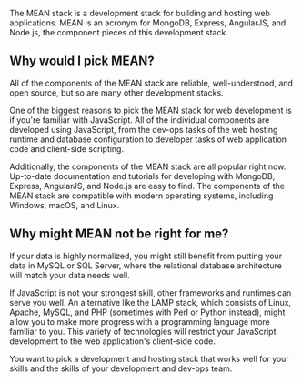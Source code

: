 The MEAN stack is a development stack for building and hosting web applications. MEAN is an acronym for MongoDB, Express, AngularJS, and Node.js, the component pieces of this development stack.

## Why would I pick MEAN?

All of the components of the MEAN stack are reliable, well-understood, and open source, but so are many other development stacks. 

One of the biggest reasons to pick the MEAN stack for web development is if you're familiar with JavaScript. All of the individual components are developed using JavaScript, from the dev-ops tasks of the web hosting runtime and database configuration to developer tasks of web application code and client-side scripting.

Additionally, the components of the MEAN stack are all popular right now. Up-to-date documentation and tutorials for developing with MongoDB, Express, AngularJS, and Node.js are easy to find. The components of the MEAN stack are compatible with modern operating systems, including Windows, macOS, and Linux.

## Why might MEAN not be right for me?

If your data is highly normalized, you might still benefit from putting your data in MySQL or SQL Server, where the relational database architecture will match your data needs well.

If JavaScript is not your strongest skill, other frameworks and runtimes can serve you well. An alternative like the LAMP stack, which consists of Linux, Apache, MySQL, and PHP (sometimes with Perl or Python instead), might allow you to make more progress with a programming language more familiar to you. This variety of technologies will restrict your JavaScript development to the web application's client-side code.

You want to pick a development and hosting stack that works well for your skills and the skills of your development and dev-ops team.